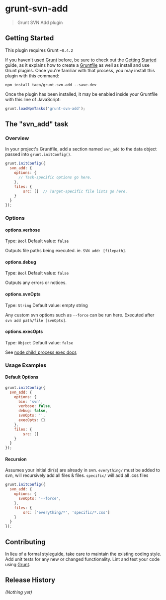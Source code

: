 # grunt-svn-add

> Grunt SVN Add plugin

## Getting Started
This plugin requires Grunt `~0.4.2`

If you haven't used [Grunt](http://gruntjs.com/) before, be sure to check out the [Getting Started](http://gruntjs.com/getting-started) guide, as it explains how to create a [Gruntfile](http://gruntjs.com/sample-gruntfile) as well as install and use Grunt plugins. Once you're familiar with that process, you may install this plugin with this command:

```shell
npm install taeo/grunt-svn-add --save-dev
```

Once the plugin has been installed, it may be enabled inside your Gruntfile with this line of JavaScript:

```js
grunt.loadNpmTasks('grunt-svn-add');
```

## The "svn_add" task

### Overview
In your project's Gruntfile, add a section named `svn_add` to the data object passed into `grunt.initConfig()`.

```js
grunt.initConfig({
  svn_add: {
    options: {
      // Task-specific options go here.
    },
    files: {
    	src: []  // Target-specific file lists go here.
    }
  }
});
```

### Options

#### options.verbose
Type: `Bool`
Default value: `false`

Outputs file paths being executed. ie. `SVN add: [filepath]`.

#### options.debug
Type: `Bool`
Default value: `false`

Outputs any errors or notices.

#### options.svnOpts
Type: `String`
Default value: empty string

Any custom svn options such as `--force` can be run here. Executed after `svn add path/file [svnOpts]`.

#### options.execOpts
Type: `Object`
Default value: `false`

See [node child_process exec docs](http://nodejs.org/api/child_process.html#child_process_child_process_exec_command_options_callback)

### Usage Examples

#### Default Options

```js
grunt.initConfig({
  svn_add: {
    options: {
      bin: 'svn',
      verbose: false,
      debug: false,
      svnOpts: '',
      execOpts: {}    
    },
    files: {
    	src: []
    }
  }
});
```

#### Recursion
Assumes your initial dir(s) are already in svn.
`everything/` must be added to svn, will recursively add all files & files.
`specific/` will add all .css files

```js
grunt.initConfig({
  svn_add: {
    options: {
      svnOpts: '--force',
    },
    files: {
    	src: ['everything/*', 'specific/*.css']
    }
  }
});
```


## Contributing
In lieu of a formal styleguide, take care to maintain the existing coding style. Add unit tests for any new or changed functionality. Lint and test your code using [Grunt](http://gruntjs.com/).

## Release History
_(Nothing yet)_
